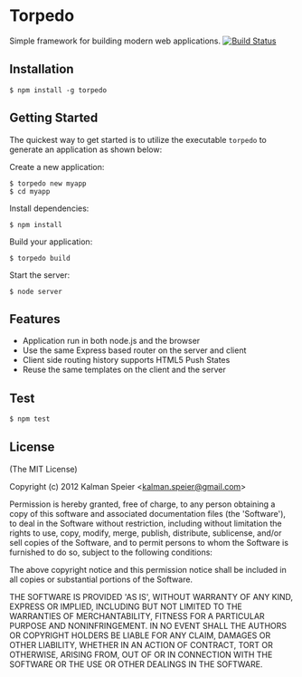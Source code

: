 # Torpedo

Simple framework for building modern web applications. [![Build Status](https://secure.travis-ci.org/speier/torpedo.png?branch=master)](http://travis-ci.org/speier/torpedo)

## Installation

    $ npm install -g torpedo

## Getting Started

The quickest way to get started is to utilize the executable `torpedo` to generate an application as shown below:

Create a new application:

    $ torpedo new myapp
    $ cd myapp

Install dependencies:
    
    $ npm install

Build your application:

    $ torpedo build

Start the server:

    $ node server

## Features

  * Application run in both node.js and the browser
  * Use the same Express based router on the server and client
  * Client side routing history supports HTML5 Push States
  * Reuse the same templates on the client and the server

## Test

```bash
$ npm test
```

## License 

(The MIT License)

Copyright (c) 2012 Kalman Speier &lt;kalman.speier@gmail.com&gt;

Permission is hereby granted, free of charge, to any person obtaining
a copy of this software and associated documentation files (the
'Software'), to deal in the Software without restriction, including
without limitation the rights to use, copy, modify, merge, publish,
distribute, sublicense, and/or sell copies of the Software, and to
permit persons to whom the Software is furnished to do so, subject to
the following conditions:

The above copyright notice and this permission notice shall be
included in all copies or substantial portions of the Software.

THE SOFTWARE IS PROVIDED 'AS IS', WITHOUT WARRANTY OF ANY KIND,
EXPRESS OR IMPLIED, INCLUDING BUT NOT LIMITED TO THE WARRANTIES OF
MERCHANTABILITY, FITNESS FOR A PARTICULAR PURPOSE AND NONINFRINGEMENT.
IN NO EVENT SHALL THE AUTHORS OR COPYRIGHT HOLDERS BE LIABLE FOR ANY
CLAIM, DAMAGES OR OTHER LIABILITY, WHETHER IN AN ACTION OF CONTRACT,
TORT OR OTHERWISE, ARISING FROM, OUT OF OR IN CONNECTION WITH THE
SOFTWARE OR THE USE OR OTHER DEALINGS IN THE SOFTWARE.
